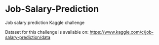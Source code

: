 # Job-Salary-Prediction
Job salary prediction Kaggle challenge

Dataset for this challenge is available on: https://www.kaggle.com/c/job-salary-prediction/data